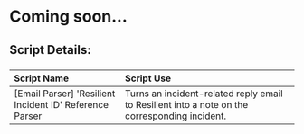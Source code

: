 # Coming soon...

## Script Details:

###
| **Script Name** | **Script Use** |
| :------------- |:-------------|
| [Email Parser] 'Resilient Incident ID' Reference Parser | Turns an incident-related reply email to Resilient into a note on the corresponding incident. |
